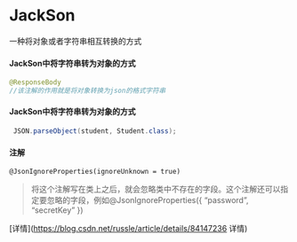 # JackSon

一种将对象或者字符串相互转换的方式



#### JackSon中将字符串转为对象的方式

```java
@ResponseBody 
//该注解的作用就是将对象转换为json的格式字符串
```



#### JackSon中将字符串转为对象的方式

```java
 JSON.parseObject(student, Student.class);
```

#### 注解

`@JsonIgnoreProperties(ignoreUnknown = true)`

> 将这个注解写在类上之后，就会忽略类中不存在的字段。这个注解还可以指定要忽略的字段，例如@JsonIgnoreProperties({ “password”, “secretKey” })

[详情](https://blog.csdn.net/russle/article/details/84147236 详情)

